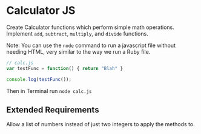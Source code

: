 # Calculator JS

Create Calculator functions which perform simple math operations. Implement `add`, `subtract`, `multiply`, and `divide` functions.


Note: You can use the `node` command to run a javascript file without needing HTML, very similar to the way we run a Ruby file.

```js
// calc.js
var testFunc = function() { return "Blah" }

console.log(testFunc());
```
Then in Terminal run `node calc.js`

Extended Requirements
------
Allow a list of numbers instead of just two integers to apply the methods to.
